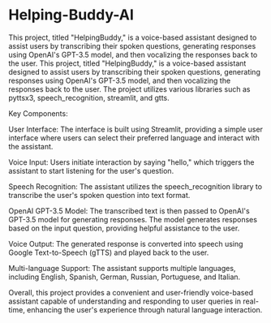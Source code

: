 # Helping-Buddy-AI
This project, titled "HelpingBuddy," is a voice-based assistant designed to assist users by transcribing their spoken questions, generating responses using OpenAI's GPT-3.5 model, and then vocalizing the responses back to the user. 
This project, titled "HelpingBuddy," is a voice-based assistant designed to assist users by transcribing their spoken questions, generating responses using OpenAI's GPT-3.5 model, and then vocalizing the responses back to the user. The project utilizes various libraries such as pyttsx3, speech_recognition, streamlit, and gtts.

Key Components:

User Interface: The interface is built using Streamlit, providing a simple user interface where users can select their preferred language and interact with the assistant.

Voice Input: Users initiate interaction by saying "hello," which triggers the assistant to start listening for the user's question.

Speech Recognition: The assistant utilizes the speech_recognition library to transcribe the user's spoken question into text format.

OpenAI GPT-3.5 Model: The transcribed text is then passed to OpenAI's GPT-3.5 model for generating responses. The model generates responses based on the input question, providing helpful assistance to the user.

Voice Output: The generated response is converted into speech using Google Text-to-Speech (gTTS) and played back to the user.

Multi-language Support: The assistant supports multiple languages, including English, Spanish, German, Russian, Portuguese, and Italian.

Overall, this project provides a convenient and user-friendly voice-based assistant capable of understanding and responding to user queries in real-time, enhancing the user's experience through natural language interaction.
